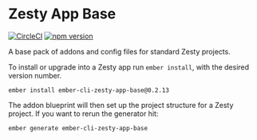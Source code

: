 # Zesty App Base

[![CircleCI](https://circleci.com/gh/zestyzesty/ember-cli-zesty-app-base.svg?style=shield&circle-token=99d1d0d30c4cece3f790a8b09298738be7f3635f)](https://circleci.com/gh/zestyzesty/ember-cli-zesty-app-base)
[![npm version](https://badge.fury.io/js/ember-cli-zesty-app-base.svg)](https://www.npmjs.com/package/ember-cli-zesty-app-base)

A base pack of addons and config files for standard Zesty projects.

To install or upgrade into a Zesty app run `ember install`, with the desired version number.

```
ember install ember-cli-zesty-app-base@0.2.13
```

The addon blueprint will then set up the project structure for a Zesty project. If you want to
rerun the generator hit:

```
ember generate ember-cli-zesty-app-base
```
